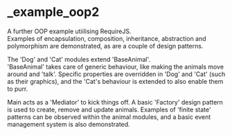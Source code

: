 # _example_oop2
A further OOP example utiilising RequireJS.  
Examples of encapsulation, composition, inheritance, abstraction and polymorphism are demonstrated, as are a couple of design patterns.

The 'Dog' and 'Cat' modules extend 'BaseAnimal'.  
'BaseAnimal' takes care of generic behaviour, like making the animals move around and 'talk'.
Specific properties are overridden in 'Dog' and 'Cat' (such as their graphics), and the 'Cat's behaviour is extended to also enable them to purr.

Main acts as a 'Mediator' to kick things off.
A basic 'Factory' design pattern is used to create, remove and update animals.
Examples of 'finite state' patterns can be observed within the animal modules, and a basic event management system is also demonstrated.

